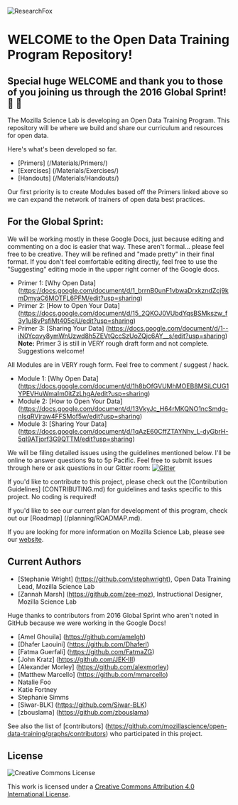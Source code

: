 ![ResearchFox](https://cloud.githubusercontent.com/assets/14626242/14433841/cce1a41a-ffc4-11e5-86ae-fb3df5ba0194.png)

# WELCOME to the Open Data Training Program Repository!

## Special huge WELCOME and thank you to those of you joining us through the 2016 Global Sprint! :star2: :tada:

The Mozilla Science Lab is developing an Open Data Training Program.  This repository will be where we build and share our curriculum and resources for open data.

Here's what's been developed so far.

* [Primers] (/Materials/Primers/)
* [Exercises] (/Materials/Exercises/)
* [Handouts] (/Materials/Handouts/)

Our first priority is to create Modules based off the Primers linked above so we can expand the network of trainers of open data best practices.

## For the Global Sprint:
We will be working mostly in these Google Docs, just because editing and commenting on a doc is easier that way.  These aren't formal... please feel free to be creative.  They will be refined and "made pretty" in their final format.  If you don't feel comfortable editing directly, feel free to use the "Suggesting" editing mode in the upper right corner of the Google docs.
* Primer 1: [Why Open Data] (https://docs.google.com/document/d/1_brrnB0unF1vbwaDrxkzndZcj9kmDmyaC6MOTFL6PFM/edit?usp=sharing)
* Primer 2: [How to Open Your Data] (https://docs.google.com/document/d/15_2QKOJ0VUbdYqsBSMkszw_f3y1uI8vPsfiMt405cjU/edit?usp=sharing) 
* Primer 3: [Sharing Your Data] (https://docs.google.com/document/d/1--iN0Ycqvy8ymWnUzwd8h5ZEVtQccSzUoZQjc6AY__s/edit?usp=sharing)  
**Note:** Primer 3 is still in VERY rough draft form and not complete.  Suggestions welcome!

All Modules are in VERY rough form.  Feel free to comment / suggest / hack.
* Module 1: [Why Open Data] (https://docs.google.com/document/d/1h8bOfGVUMhMOEB8MSiLCUG1YPEVHuWmaIm0itZzLhgA/edit?usp=sharing)
* Module 2: [How to Open Your Data] (https://docs.google.com/document/d/13VkyJc_H64rMKQNO1ncSmdg-nIsqRVjraw4FFSMof5w/edit?usp=sharing)
* Module 3: [Sharing Your Data] (https://docs.google.com/document/d/1qAzE60CffZTAYNhy_L-dyGbrH-5qI9ATjprf3G9QTTM/edit?usp=sharing)

We will be filing detailed issues using the guidelines mentioned below.  I'll be online to answer questions 9a to 5p Pacific.  Feel free to submit issues through here or ask questions in our Gitter room: [![Gitter](https://badges.gitter.im/mozillascience/open-data-training.svg)](https://gitter.im/mozillascience/open-data-training?utm_source=badge&utm_medium=badge&utm_campaign=pr-badge)

If you'd like to contribute to this project, please check out the [Contribution Guidelines] (CONTRIBUTING.md) for guidelines and tasks specific to this project.  No coding is required!

If you'd like to see our current plan for development of this program, check out our [Roadmap] (/planning/ROADMAP.md). 

If you are looking for more information on Mozilla Science Lab, please see our [website](https://www.mozillascience.org/).

## Current Authors
* [Stephanie Wright] (https://github.com/stephwright), Open Data Training Lead, Mozilla Science Lab
* [Zannah Marsh] (https://github.com/zee-moz), Instructional Designer, Mozilla Science Lab

Huge thanks to contributors from 2016 Global Sprint who aren't noted in GitHub because we were working in the Google Docs!
* [Amel Ghouila] (https://github.com/amelgh)
* [Dhafer Laouini] (https://github.com/Dhaferl)
* [Fatma Guerfali] (https://github.com/FatmaZG)
* [John Kratz] (https://github.com/JEK-III)
* [Alexander Morley] (https://github.com/alexmorley)
* [Matthew Marcello] (https://github.com/mmarcello)
* Natalie Foo
* Katie Fortney
* Stephanie Simms
* [Siwar-BLK] (https://github.com/Siwar-BLK)
* [zbouslama] (https://github.com/zbouslama)

See also the list of [contributors] (https://github.com/mozillascience/open-data-training/graphs/contributors) who participated in this project.

## License
![Creative Commons License](https://i.creativecommons.org/l/by/4.0/88x31.png)

This work is licensed under a [Creative Commons Attribution 4.0 International License](http://creativecommons.org/licenses/by/4.0/).
